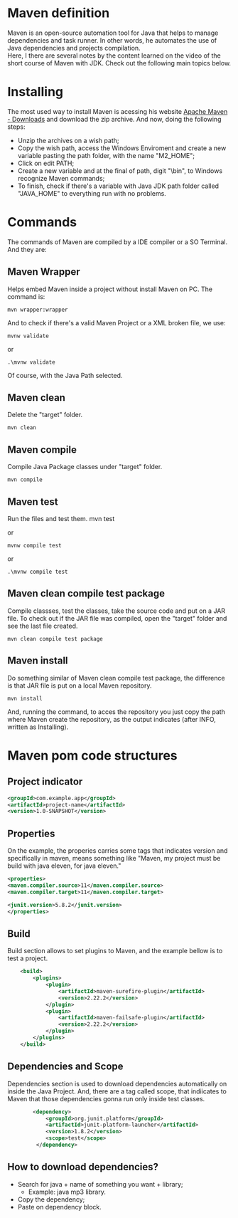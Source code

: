 # Maven definition

Maven is an open-source automation tool for Java that helps to manage dependencies and task runner. In other words, he automates the use of Java dependencies and projects compilation. 
</br>
Here, I there are several notes by the content learned on the video of the short course of Maven with JDK. Check out the following main topics below.

# Installing

The most used way to install Maven is acessing his website [Apache Maven - Downloads](https://maven.apache.org/download.cgi) and download the zip archive. And now, doing the following steps:
    
- Unzip the archives on a wish path;
- Copy the wish path, access the Windows Enviroment and create a new variable pasting the path folder, with the name "M2_HOME";
- Click on edit PATH;
- Create a new variable and at the final of path, digit "\bin", to Windows recognize Maven commands;
- To finish, check if there's a variable with Java JDK path folder called "JAVA_HOME" to everything run with no problems. 

# Commands

The commands of Maven are compiled by a IDE compiler or a SO Terminal. And they are:

## Maven Wrapper

Helps embed Maven inside a project without install Maven on PC. The command is:

    mvn wrapper:wrapper

And to check if there's a valid Maven Project or a XML broken file, we use:

    mvnw validate

or

    .\mvnw validate

Of course, with the Java Path selected.

## Maven clean
Delete the "target" folder.

    mvn clean

## Maven compile
Compile Java Package classes under "target" folder.

    mvn compile

## Maven test
Run the files and test them.
    mvn test

or

    mvnw compile test

or

    .\mvnw compile test

## Maven clean compile test package
Compile classses, test the classes, take the source code and put on a JAR file. To check out if the JAR file was compiled, open the "target" folder and see the last file created.

    mvn clean compile test package

## Maven install
Do something similar of Maven clean compile test package, the difference is that JAR file is put on a local Maven repository. 

    mvn install

And, running the command, to acces the repository you just copy the path where Maven create the repository, as the output indicates (after INFO, written as Installing).

# Maven pom code structures

## Project indicator
```xml
<groupId>com.example.app</groupId>
<artifactId>project-name</artifactId>
<version>1.0-SNAPSHOT</version>
```
## Properties
On the example, the properies carries some tags that indicates version and specifically in maven, means something like "Maven, my project must be build with java eleven, for java eleven."

```xml
<properties>
<maven.compiler.source>11</maven.compiler.source>
<maven.compiler.target>11</maven.compiler.target>

<junit.version>5.8.2</junit.version>
</properties>
```
## Build

Build section allows to set plugins to Maven, and the example bellow is to test a project.

```xml
    <build>
        <plugins>
            <plugin>
                <artifactId>maven-surefire-plugin</artifactId>
                <version>2.22.2</version>
            </plugin>
            <plugin>
                <artifactId>maven-failsafe-plugin</artifactId>
                <version>2.22.2</version>
            </plugin>
        </plugins>
    </build>
```

## Dependencies and Scope

Dependencies section is used to download dependencies automatically on inside the Java Project. And, there are a tag called scope, that indiicates to Maven that those dependencies gonna run only inside test classes.

```xml
        <dependency>
            <groupId>org.junit.platform</groupId>
            <artifactId>junit-platform-launcher</artifactId>
            <version>1.8.2</version>
            <scope>test</scope>
         </dependency>
```

## How to download dependencies?

- Search for java + name of something you want + library;
    - Example: java mp3 library.
- Copy the dependency;
- Paste on dependency block.
